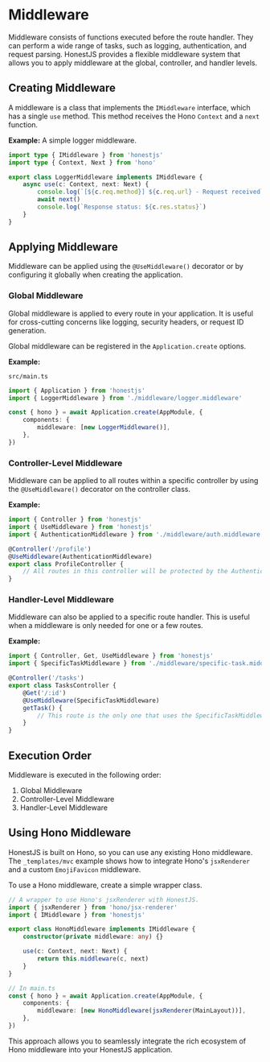 # Middleware

Middleware consists of functions executed before the route handler. They can perform a wide range of tasks, such as logging, authentication, and request parsing. HonestJS provides a flexible middleware system that allows you to apply middleware at the global, controller, and handler levels.

## Creating Middleware

A middleware is a class that implements the `IMiddleware` interface, which has a single `use` method. This method receives the Hono `Context` and a `next` function.

**Example:** A simple logger middleware.

```typescript
import type { IMiddleware } from 'honestjs'
import type { Context, Next } from 'hono'

export class LoggerMiddleware implements IMiddleware {
	async use(c: Context, next: Next) {
		console.log(`[${c.req.method}] ${c.req.url} - Request received`)
		await next()
		console.log(`Response status: ${c.res.status}`)
	}
}
```

## Applying Middleware

Middleware can be applied using the `@UseMiddleware()` decorator or by configuring it globally when creating the application.

### Global Middleware

Global middleware is applied to every route in your application. It is useful for cross-cutting concerns like logging, security headers, or request ID generation.

Global middleware can be registered in the `Application.create` options.

**Example:**

`src/main.ts`

```typescript
import { Application } from 'honestjs'
import { LoggerMiddleware } from './middleware/logger.middleware'

const { hono } = await Application.create(AppModule, {
	components: {
		middleware: [new LoggerMiddleware()],
	},
})
```

### Controller-Level Middleware

Middleware can be applied to all routes within a specific controller by using the `@UseMiddleware()` decorator on the controller class.

**Example:**

```typescript
import { Controller } from 'honestjs'
import { UseMiddleware } from 'honestjs'
import { AuthenticationMiddleware } from './middleware/auth.middleware'

@Controller('/profile')
@UseMiddleware(AuthenticationMiddleware)
export class ProfileController {
	// All routes in this controller will be protected by the AuthenticationMiddleware.
}
```

### Handler-Level Middleware

Middleware can also be applied to a specific route handler. This is useful when a middleware is only needed for one or a few routes.

**Example:**

```typescript
import { Controller, Get, UseMiddleware } from 'honestjs'
import { SpecificTaskMiddleware } from './middleware/specific-task.middleware'

@Controller('/tasks')
export class TasksController {
	@Get('/:id')
	@UseMiddleware(SpecificTaskMiddleware)
	getTask() {
		// This route is the only one that uses the SpecificTaskMiddleware.
	}
}
```

## Execution Order

Middleware is executed in the following order:

1.  Global Middleware
2.  Controller-Level Middleware
3.  Handler-Level Middleware

## Using Hono Middleware

HonestJS is built on Hono, so you can use any existing Hono middleware. The `_templates/mvc` example shows how to integrate Hono's `jsxRenderer` and a custom `EmojiFavicon` middleware.

To use a Hono middleware, create a simple wrapper class.

```typescript
// A wrapper to use Hono's jsxRenderer with HonestJS.
import { jsxRenderer } from 'hono/jsx-renderer'
import { IMiddleware } from 'honestjs'

export class HonoMiddleware implements IMiddleware {
	constructor(private middleware: any) {}

	use(c: Context, next: Next) {
		return this.middleware(c, next)
	}
}

// In main.ts
const { hono } = await Application.create(AppModule, {
	components: {
		middleware: [new HonoMiddleware(jsxRenderer(MainLayout))],
	},
})
```

This approach allows you to seamlessly integrate the rich ecosystem of Hono middleware into your HonestJS application.
